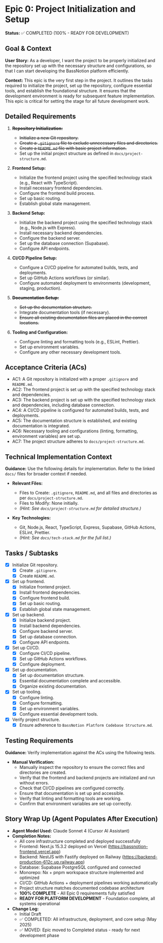 # Epic 0: Project Initialization and Setup

**Status:** ✅ COMPLETED (100% - READY FOR DEVELOPMENT)

## Goal & Context

**User Story:** As a developer, I want the project to be properly initialized and the repository set up with the necessary structure and configurations, so that I can start developing the BassNotion platform efficiently.

**Context:** This epic is the very first step in the project. It outlines the tasks required to initialize the project, set up the repository, configure essential tools, and establish the foundational structure. It ensures that the development environment is ready for subsequent feature implementation. This epic is critical for setting the stage for all future development work.

## Detailed Requirements

1.  ~~**Repository Initialization:**~~
    * ~~Initialize a new Git repository.~~
    * ~~Create a `.gitignore` file to exclude unnecessary files and directories.~~
    * ~~Create a `README.md` file with basic project information.~~
    * Set up the initial project structure as defined in `docs/project-structure.md`.

2.  **Frontend Setup:**
    * Initialize the frontend project using the specified technology stack (e.g., React with TypeScript).
    * Install necessary frontend dependencies.
    * Configure the frontend build process.
    * Set up basic routing.
    * Establish global state management.

3.  **Backend Setup:**
    * Initialize the backend project using the specified technology stack (e.g., Node.js with Express).
    * Install necessary backend dependencies.
    * Configure the backend server.
    * Set up the database connection (Supabase).
    * Configure API endpoints.

4.  **CI/CD Pipeline Setup:**
    * Configure a CI/CD pipeline for automated builds, tests, and deployments.
    * Set up GitHub Actions workflows (or similar).
    * Configure automated deployment to environments (development, staging, production).

5.  ~~**Documentation Setup:**~~
    * ~~Set up the documentation structure.~~
    * Integrate documentation tools (if necessary).
    * ~~Ensure all existing documentation files are placed in the correct locations.~~

6.  **Tooling and Configuration:**
    * Configure linting and formatting tools (e.g., ESLint, Prettier).
    * Set up environment variables.
    * Configure any other necessary development tools.

## Acceptance Criteria (ACs)

-   AC1: A Git repository is initialized with a proper `.gitignore` and `README.md`.
-   AC2: The frontend project is set up with the specified technology stack and dependencies.
-   AC3: The backend project is set up with the specified technology stack and dependencies, including database connection.
-   AC4: A CI/CD pipeline is configured for automated builds, tests, and deployments.
-   AC5: The documentation structure is established, and existing documentation is integrated.
-   AC6: Necessary tooling and configurations (linting, formatting, environment variables) are set up.
-   AC7: The project structure adheres to `docs/project-structure.md`.

## Technical Implementation Context

**Guidance:** Use the following details for implementation. Refer to the linked `docs/` files for broader context if needed.

-   **Relevant Files:**
    * Files to Create: `.gitignore`, `README.md`, and all files and directories as per `docs/project-structure.md`.
    * Files to Modify: None initially.
    * _(Hint: See `docs/project-structure.md` for detailed structure.)_

-   **Key Technologies:**
    * Git, Node.js, React, TypeScript, Express, Supabase, GitHub Actions, ESLint, Prettier.
    * _(Hint: See `docs/tech-stack.md` for the full list.)_

## Tasks / Subtasks

-   [x] Initialize Git repository.
    * [x] Create `.gitignore`.
    * [x] Create `README.md`.
-   [x] Set up frontend.
    * [x] Initialize frontend project.
    * [x] Install frontend dependencies.
    * [x] Configure frontend build.
    * [x] Set up basic routing.
    * [x] Establish global state management.
-   [x] Set up backend.
    * [x] Initialize backend project.
    * [x] Install backend dependencies.
    * [x] Configure backend server.
    * [x] Set up database connection.
    * [x] Configure API endpoints.
-   [x] Set up CI/CD.
    * [x] Configure CI/CD pipeline.
    * [x] Set up GitHub Actions workflows.
    * [x] Configure deployment.
-   [x] Set up documentation.
    * [x] Set up documentation structure.
    * [x] Essential documentation complete and accessible.
    * [x] Organize existing documentation.
-   [x] Set up tooling.
    * [x] Configure linting.
    * [x] Configure formatting.
    * [x] Set up environment variables.
    * [x] Configure essential development tools.
-   [x] Verify project structure.
    * [x] Ensure adherence to `BassNotion Platform Codebase Structure.md`.

## Testing Requirements

**Guidance:** Verify implementation against the ACs using the following tests.

-   **Manual Verification:**
    * Manually inspect the repository to ensure the correct files and directories are created.
    * Verify that the frontend and backend projects are initialized and run without errors.
    * Check that CI/CD pipelines are configured correctly.
    * Ensure that documentation is set up and accessible.
    * Verify that linting and formatting tools are working.
    * Confirm that environment variables are set up correctly.

## Story Wrap Up (Agent Populates After Execution)

-   **Agent Model Used:** Claude Sonnet 4 (Cursor AI Assistant)
-   **Completion Notes:** 
    * All core infrastructure completed and deployed successfully
    * Frontend: Next.js 15.3.2 deployed on Vercel (https://bassnotion-frontend.vercel.app)
    * Backend: NestJS with Fastify deployed on Railway (https://backend-production-612c.up.railway.app)
    * Database: Supabase PostgreSQL configured and connected
    * Monorepo: Nx + pnpm workspace structure implemented and optimized
    * CI/CD: GitHub Actions + deployment pipelines working automatically
    * Project structure matches documented codebase architecture
    * **100% COMPLETE** - All Epic 0 requirements fully satisfied
    * **READY FOR PLATFORM DEVELOPMENT** - Foundation complete, all systems operational
-   **Change Log:**
    * Initial Draft
    * ✅ COMPLETED: All infrastructure, deployment, and core setup (May 2025)
    * ✅ MOVED: Epic moved to Completed status - ready for next development phase